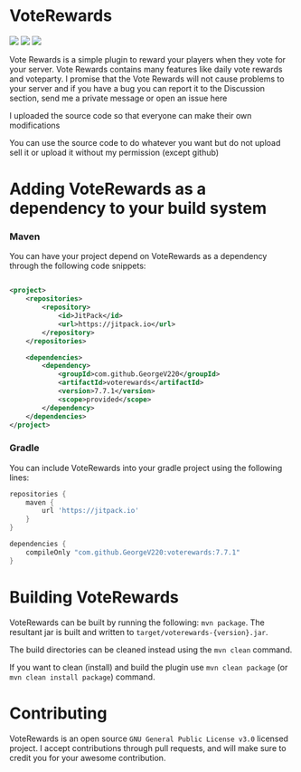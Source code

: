 # VoteRewards
[![](https://img.shields.io/github/v/release/Project-Alterra/VoteRewards?label=LATEST%20VERSION&style=for-the-badge)](https://github.com/Project-Alterra/VoteRewards/releases/latest)
[![](https://img.shields.io/github/downloads/Project-Alterra/VoteRewards/total?style=for-the-badge)](https://github.com/Project-Alterra/VoteRewards/releases)
[![](https://img.shields.io/github/workflow/status/Project-Alterra/VoteRewards/Build?style=for-the-badge&color=65C0A3)](https://github.com/Project-Alterra/VoteRewards/actions)

Vote Rewards is a simple plugin to reward your players when they vote for your server. Vote Rewards contains many
features like daily vote rewards and voteparty. I promise that the Vote Rewards will not cause problems to your server
and if you have a bug you can report it to the Discussion section, send me a private message or open an issue here

I uploaded the source code so that everyone can make their own modifications

You can use the source code to do whatever you want but do not upload sell it or upload it without my permission (except
github)

# Adding VoteRewards as a dependency to your build system

### Maven

You can have your project depend on VoteRewards as a dependency through the following code snippets:

```xml

<project>
    <repositories>
        <repository>
            <id>JitPack</id>
            <url>https://jitpack.io</url>
        </repository>
    </repositories>

    <dependencies>
        <dependency>
            <groupId>com.github.GeorgeV220</groupId>
            <artifactId>voterewards</artifactId>
            <version>7.7.1</version>
            <scope>provided</scope>
        </dependency>
    </dependencies>
</project>
```

### Gradle

You can include VoteRewards into your gradle project using the following lines:

```groovy
repositories {
    maven {
        url 'https://jitpack.io'
    }
}

dependencies {
    compileOnly "com.github.GeorgeV220:voterewards:7.7.1"
}
```

# Building VoteRewards

VoteRewards can be built by running the following: `mvn package`. The resultant jar is built and written
to `target/voterewards-{version}.jar`.

The build directories can be cleaned instead using the `mvn clean` command.

If you want to clean (install) and build the plugin use `mvn clean package` (or `mvn clean install package`) command.

# Contributing

VoteRewards is an open source `GNU General Public License v3.0` licensed project. I accept contributions through pull
requests, and will make sure to credit you for your awesome contribution.
